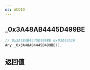 ```yaml
---
ns: AUDIO
---
```

## _0x3A48AB4445D499BE

```c
// 0x3A48AB4445D499BE 0x93A44A1F
Any _0x3A48AB4445D499BE();
```


## 返回值
